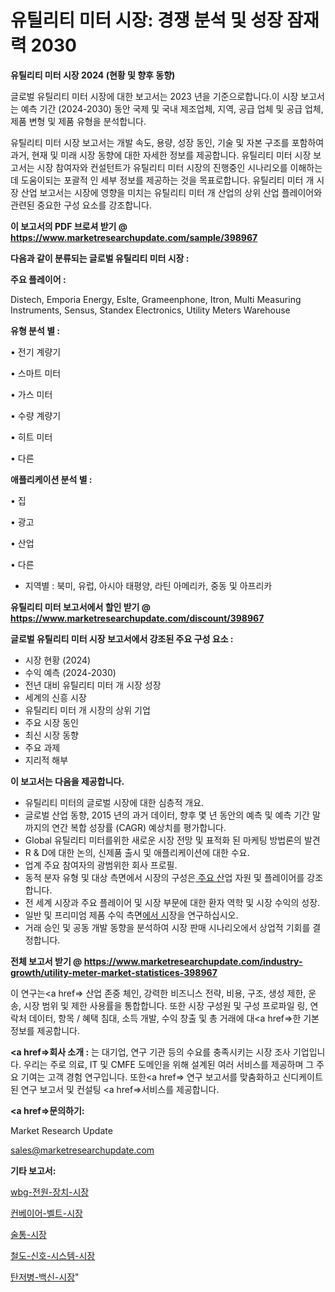 # 유틸리티 미터 시장: 경쟁 분석 및 성장 잠재력 2030

<strong>유틸리티 미터 시장 2024 (현황 및 향후 동향)</strong>

글로벌 유틸리티 미터 시장에 대한 보고서는 2023 년을 기준으로합니다.이 시장 보고서는 예측 기간 (2024-2030) 동안 국제 및 국내 제조업체, 지역, 공급 업체 및 공급 업체, 제품 변형 및 제품 유형을 분석합니다.

유틸리티 미터 시장 보고서는 개발 속도, 용량, 성장 동인, 기술 및 자본 구조를 포함하여 과거, 현재 및 미래 시장 동향에 대한 자세한 정보를 제공합니다. 유틸리티 미터 시장 보고서는 시장 참여자와 컨설턴트가 유틸리티 미터 시장의 진행중인 시나리오를 이해하는 데 도움이되는 포괄적 인 세부 정보를 제공하는 것을 목표로합니다. 유틸리티 미터 개 시장 산업 보고서는 시장에 영향을 미치는 유틸리티 미터 개 산업의 상위 산업 플레이어와 관련된 중요한 구성 요소를 강조합니다.



<strong>이 보고서의 PDF 브로셔 받기 @ <a href=https://www.marketresearchupdate.com/sample/398967>https://www.marketresearchupdate.com/sample/398967</a></strong>



<strong>다음과 같이 분류되는 글로벌 유틸리티 미터 시장 :</strong>



<strong>주요 플레이어 :</strong>

Distech, Emporia Energy, Eslte, Grameenphone, Itron, Multi Measuring Instruments, Sensus, Standex Electronics, Utility Meters Warehouse



<strong>유형 분석 별 :</strong>

• 전기 계량기

• 스마트 미터

• 가스 미터

• 수량 계량기

• 히트 미터

• 다른



<strong>애플리케이션 분석 별 :</strong>

• 집

• 광고

• 산업

• 다른

<ul>
  <li>지역별 : 북미, 유럽, 아시아 태평양, 라틴 아메리카, 중동 및 아프리카</li>
</ul>


<strong>유틸리티 미터 보고서에서 할인 받기 @ <a href=https://www.marketresearchupdate.com/discount/398967>https://www.marketresearchupdate.com/discount/398967</a></strong>



<strong>글로벌 유틸리티 미터 시장 보고서에서 강조된 주요 구성 요소 :</strong>
<ul>
  <li>시장 현황 (2024)</li>
  <li>수익 예측 (2024-2030)</li>
  <li>전년 대비 유틸리티 미터 개 시장 성장</li>
  <li>세계의 신흥 시장</li>
  <li>유틸리티 미터 개 시장의 상위 기업</li>
  <li>주요 시장 동인</li>
  <li>최신 시장 동향</li>
  <li>주요 과제</li>
  <li>지리적 해부</li>
</ul>


<strong>이 보고서는 다음을 제공합니다.</strong>
<ul>
  <li>유틸리티 미터의 글로벌 시장에 대한 심층적 개요.</li>
  <li>글로벌 산업 동향, 2015 년의 과거 데이터, 향후 몇 년 동안의 예측 및 예측 기간 말까지의 연간 복합 성장률 (CAGR) 예상치를 평가합니다.</li>
  <li>Global 유틸리티 미터를위한 새로운 시장 전망 및 표적화 된 마케팅 방법론의 발견</li>
  <li>R &amp; D에 대한 논의, 신제품 출시 및 애플리케이션에 대한 수요.</li>
  <li>업계 주요 참여자의 광범위한 회사 프로필.</li>
  <li>동적 분자 유형 및 대상 측면에서 시장의 구성은<a href=> 주요 산</a>업 자원 및 플레이어를 강조합니다.</li>
  <li>전 세계 시장과 주요 플레이어 및 시장 부문에 대한 환자 역학 및 시장 수익의 성장.</li>
  <li>일반 및 프리미엄 제품 수익 측면<a href=>에서 시</a>장을 연구하십시오.</li>
  <li>거래 승인 및 공동 개발 동향을 분석하여 시장 판매 시나리오에서 상업적 기회를 결정합니다.</li>
</ul>



<strong>전체 보고서 받기 @ <a href=https://www.marketresearchupdate.com/industry-growth/utility-meter-market-statistices-398967>https://www.marketresearchupdate.com/industry-growth/utility-meter-market-statistices-398967</a></strong>

이 연구는<a href=> 산업 존중</a> 체인, 강력한 비즈니스 전략, 비용, 구조, 생성 제한, 운송, 시장 범위 및 제한 사용률을 통합합니다. 또한 시장 구성원 및 구성 프로파일 링, 연락처 데이터, 항목 / 혜택 침대, 소득 개발, 수익 창출 및 총 거래에 대<a href=>한 기본 </a>정보를 제공합니다.



<strong><a href=>회사 소</a>개 :</strong>
는 대기업, 연구 기관 등의 수요를 충족시키는 시장 조사 기업입니다. 우리는 주로 의료, IT 및 CMFE 도메인을 위해 설계된 여러 서비스를 제공하며 그 주요 기여는 고객 경험 연구입니다. 또한<a href=> 연구 보</a>고서를 맞춤화하고 신디케이트 된 연구 보고서 및 컨설팅 <a href=>서비스</a>를 제공합니다.



<strong><a href=>문의하기:</a></strong>

Market Research Update

sales@marketresearchupdate.com



<strong>기타 보고서:</strong>

<a href=https://www.linkedin.com/pulse/wbg-전원-장치-시장-규모-및-성장-2023-survey-savvy-insights-360-analysis/>wbg-전원-장치-시장</a>

<a href=https://www.linkedin.com/pulse/컨베이어-벨트-시장-현재-및-미래-성장-2029-market-matrix-musings-analysis-oidhf/>컨베이어-벨트-시장</a>

<a href=https://www.linkedin.com/pulse/술통-시장-동향-및-성장-전망-consumer-connection-compendium-ana-7xjuf/>술통-시장</a>

<a href=https://www.linkedin.com/pulse/철도-신호-시스템-시장-규모-및-성장-2023-trendsetters-talk-360-analysis-5r3nf/>철도-신호-시스템-시장</a>

<a href=https://www.linkedin.com/pulse/탄저병-백신-시장-동향-및-성장-전망-consumer-connection-compendium-ana-gaabf/>탄저병-백신-시장</a>"
